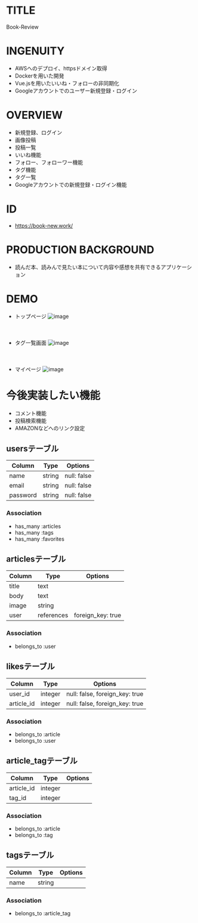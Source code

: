 # TITLE
Book-Review

# INGENUITY
- AWSへのデプロイ、httpsドメイン取得
- Dockerを用いた開発
- Vue.jsを用いたいいね・フォローの非同期化
- Googleアカウントでのユーザー新規登録・ログイン

# OVERVIEW
- 新規登録、ログイン
- 画像投稿
- 投稿一覧
- いいね機能
- フォロー、フォローワー機能
- タグ機能
- タグ一覧
- Googleアカウントでの新規登録・ログイン機能

# ID
- https://book-new.work/

# PRODUCTION BACKGROUND
- 読んだ本、読みんで見たい本について内容や感想を共有できるアプリケーション

# DEMO
- トップページ
  ![image](https://user-images.githubusercontent.com/60598010/81406033-ca542480-9173-11ea-8a55-377f9f90de7f.png)
  <br>
  <br>
  <br>
  <br>
- タグ一覧画面
  ![image](https://user-images.githubusercontent.com/60598010/81406534-b9f07980-9174-11ea-949e-091b7cf13b92.png)
  <br>
  <br>
  <br>
  <br>
- マイページ
  ![image](https://user-images.githubusercontent.com/60598010/81406657-f02df900-9174-11ea-9399-e57a7707ac20.png)

# 今後実装したい機能
- コメント機能
- 投稿検索機能
- AMAZONなどへのリンク設定



## usersテーブル
|Column|Type|Options|
|------|----|-------|
|name|string|null: false|
|email|string|null: false|
|password|string|null: false|
### Association
- has_many :articles
- has_many :tags
- has_many :favorites


## articlesテーブル
|Column|Type|Options|
|------|----|-------|
|title|text||
|body|text||
|image|string||
|user|references|foreign_key: true|
### Association
- belongs_to :user

## likesテーブル
|Column|Type|Options|
|------|----|-------|
|user_id|integer|null: false, foreign_key: true|
|article_id|integer|null: false, foreign_key: true|
### Association
- belongs_to :article
- belongs_to :user

## article_tagテーブル
|Column|Type|Options|
|------|----|-------|
|article_id|integer||
|tag_id|integer||
### Association
- belongs_to :article
- belongs_to :tag

## tagsテーブル
|Column|Type|Options|
|------|----|-------|
|name|string||
### Association
- belongs_to :article_tag
